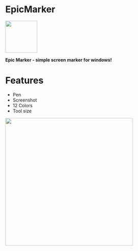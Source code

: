 # EpicMarker
<img src="https://github.com/era7im/EpicMarker/blob/main/EpicMarker/Images/logo.png" width="100" align="middle">     


**Epic Marker - simple screen marker for windows!**
# Features  
* Pen   
* Screenshot    
* 12 Colors   
* Tool size   

<img src="https://github.com/era7im/EpicMarker/blob/main/Preview.png" width="400">
